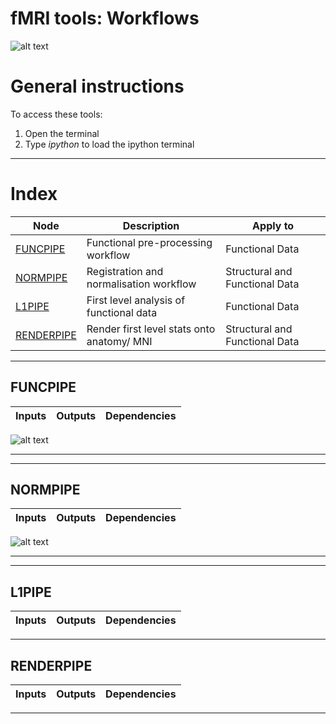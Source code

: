 # fMRI tools: Workflows

![alt text](https://www.python.org/static/favicon.ico "Title")
# General instructions
To access these tools:
1. Open the terminal
2. Type *ipython* to load the ipython terminal
***

# Index
| Node | Description | Apply to |
| --- | --- | --- |
| [FUNCPIPE](#funcpipe) | Functional pre-processing workflow | Functional Data |
| [NORMPIPE](#normpipe) | Registration and normalisation workflow | Structural and Functional Data |
| [L1PIPE](#l1pipe) | First level analysis of functional data | Functional Data |
| [RENDERPIPE](#renderpipe)| Render first level stats onto anatomy/ MNI | Structural and Functional Data |

***
<a id='funcpipe'></a>
## FUNCPIPE
| Inputs | Outputs | Dependencies |
| --- | --- | --- |

![alt text](https://i.imgbox.com/6a0B0J8y.png "Title")

***

***
<a id='normpipe'></a>
## NORMPIPE
| Inputs | Outputs | Dependencies |
| --- | --- | --- |

![alt text](https://i.imgbox.com/VqzPwUow.png "Title")

***

***
<a id='l1pipe'></a>
## L1PIPE
| Inputs | Outputs | Dependencies |
| --- | --- | --- |
***

<a id='renderpipe'></a>
## RENDERPIPE
| Inputs | Outputs | Dependencies |
| --- | --- | --- |
***

